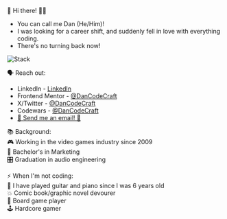 👋 Hi there! 👨‍💻

 - You can call me Dan (He/Him)!
 - I was looking for a career shift, and suddenly fell in love with everything coding.
 - There's no turning back now!

![Stack](https://github.com/user-attachments/assets/13439de1-8c5a-4eb6-9ee2-95b0a529c505)

🗣️ Reach out:
- LinkedIn - [LinkedIn](https://www.linkedin.com/in/adannjacinto/)
- Frontend Mentor - [@DanCodeCraft](https://www.frontendmentor.io/profile/DanCodeCraft)
- X/Twitter - [@DanCodeCraft](https://www.x.com/DanCodeCraft)
- Codewars - [@DanCodeCraft](https://www.codewars.com/users/DanCodeCraft)
- <a href="mailto:jacinto.adann@gmail.com">📧 Send me an email! 📧</a>

📚 Background: <br>
🎮 Working in the video games industry since 2009 <br>
📜 Bachelor's in Marketing <br>
🎛️ Graduation in audio engineering <br>

⚡ When I'm not coding: <br>
🎸 I have played guitar and piano since I was 6 years old <br>
💥 Comic book/graphic novel devourer <br>
🎲 Board game player <br>
🕹️ Hardcore gamer
